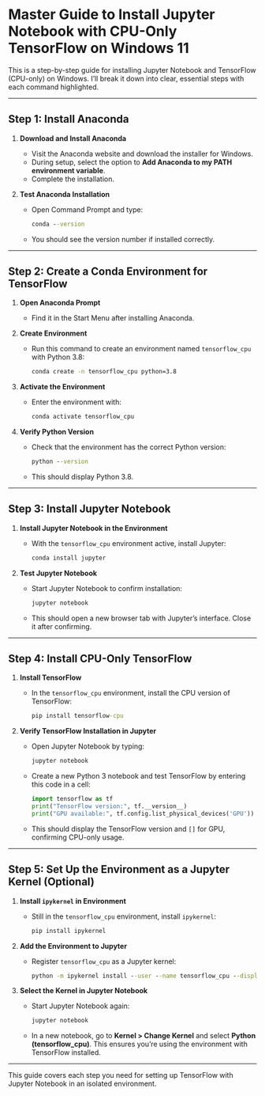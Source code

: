 # Master Guide to Install Jupyter Notebook with CPU-Only TensorFlow on Windows 11

This is a step-by-step guide for installing Jupyter Notebook and TensorFlow (CPU-only) on Windows. I’ll break it down into clear, essential steps with each command highlighted.

---

## Step 1: Install Anaconda

1. **Download and Install Anaconda**
   - Visit the Anaconda website and download the installer for Windows.
   - During setup, select the option to **Add Anaconda to my PATH environment variable**.
   - Complete the installation.

2. **Test Anaconda Installation**
   - Open Command Prompt and type:
     ```cmd
     conda --version
     ```
   - You should see the version number if installed correctly.

---

## Step 2: Create a Conda Environment for TensorFlow

1. **Open Anaconda Prompt**
   - Find it in the Start Menu after installing Anaconda.

2. **Create Environment**
   - Run this command to create an environment named `tensorflow_cpu` with Python 3.8:
     ```cmd
     conda create -n tensorflow_cpu python=3.8
     ```

3. **Activate the Environment**
   - Enter the environment with:
     ```cmd
     conda activate tensorflow_cpu
     ```

4. **Verify Python Version**
   - Check that the environment has the correct Python version:
     ```cmd
     python --version
     ```
   - This should display Python 3.8.

---

## Step 3: Install Jupyter Notebook

1. **Install Jupyter Notebook in the Environment**
   - With the `tensorflow_cpu` environment active, install Jupyter:
     ```cmd
     conda install jupyter
     ```

2. **Test Jupyter Notebook**
   - Start Jupyter Notebook to confirm installation:
     ```cmd
     jupyter notebook
     ```
   - This should open a new browser tab with Jupyter’s interface. Close it after confirming.

---

## Step 4: Install CPU-Only TensorFlow

1. **Install TensorFlow**
   - In the `tensorflow_cpu` environment, install the CPU version of TensorFlow:
     ```cmd
     pip install tensorflow-cpu
     ```

2. **Verify TensorFlow Installation in Jupyter**
   - Open Jupyter Notebook by typing:
     ```cmd
     jupyter notebook
     ```
   - Create a new Python 3 notebook and test TensorFlow by entering this code in a cell:
     ```python
     import tensorflow as tf
     print("TensorFlow version:", tf.__version__)
     print("GPU available:", tf.config.list_physical_devices('GPU'))
     ```
   - This should display the TensorFlow version and `[]` for GPU, confirming CPU-only usage.

---

## Step 5: Set Up the Environment as a Jupyter Kernel (Optional)

1. **Install `ipykernel` in Environment**
   - Still in the `tensorflow_cpu` environment, install `ipykernel`:
     ```cmd
     pip install ipykernel
     ```

2. **Add the Environment to Jupyter**
   - Register `tensorflow_cpu` as a Jupyter kernel:
     ```cmd
     python -m ipykernel install --user --name tensorflow_cpu --display-name "Python (tensorflow_cpu)"
     ```

3. **Select the Kernel in Jupyter Notebook**
   - Start Jupyter Notebook again:
     ```cmd
     jupyter notebook
     ```
   - In a new notebook, go to **Kernel > Change Kernel** and select **Python (tensorflow_cpu)**. This ensures you’re using the environment with TensorFlow installed.

---

This guide covers each step you need for setting up TensorFlow with Jupyter Notebook in an isolated environment.
